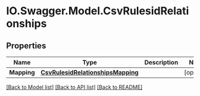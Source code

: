 # IO.Swagger.Model.CsvRulesidRelationships
## Properties

Name | Type | Description | Notes
------------ | ------------- | ------------- | -------------
**Mapping** | [**CsvRulesidRelationshipsMapping**](CsvRulesidRelationshipsMapping.md) |  | [optional] 

[[Back to Model list]](../README.md#documentation-for-models) [[Back to API list]](../README.md#documentation-for-api-endpoints) [[Back to README]](../README.md)

